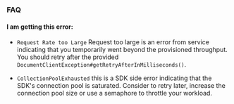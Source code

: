 
### FAQ

#### I am getting this error:

- ``Request Rate too Large`` Request too large is an error from service indicating that you temporarily went beyond the provisioned throughput. You should retry after the provided
``DocumentClientException#getRetryAfterInMilliseconds()``.

- ``CollectionPoolExhausted`` this is a SDK side error indicating that the SDK's connection pool is saturated. Consider to retry later, increase the connection pool size or use a semaphore to throttle your workload.
